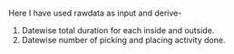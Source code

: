 Here I have used rawdata as input and derive-
1. Datewise total duration for each inside and outside.
2. Datewise number of picking and placing activity done.
